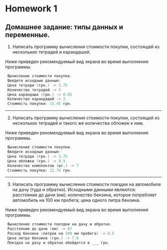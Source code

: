 # Homework 1

## Домашнее задание: типы данных и переменные.

1. Написать программу вычисления стоимости покупки, состоящей из нескольких тетрадей и карандашей.

Ниже приведен рекомендуемый вид экрана во время выполнения программы.
```c++
 Вычисление стоимости покупки.
 Введите исходные данные:
 Цена тетради (грн.) -> 2.75
 Количество тетрадей -> 5
 Цена карандаша (грн.) -> 0.85
 Количество карандашей -> 2
 Стоимость покупки: 15.45 грн.
```
---

2. Написать программу вычисления стоимости покупки, состоящей из нескольких тетрадей и такого же количества обложек к ним.

Ниже приведен рекомендуемый вид экрана во время выполнения программы.
```c++
 Вычисление стоимости покупки.
 Введите исходные данные:
 Цена тетради (грн.) -> 2.75
 Цена обложки (грн.) -> 0.5
 Количество комплектов (шт.) -> 7
 Стоимость покупки: 22.75 грн.
```
---

3. Написать программу вычисления стоимости поездки на автомобиле на дачу (туда и обратно). Исходными данными являются: расстояние до дачи (км); количество бензина, которое потребляет автомобиль на 100 км пробега; цена одного литра бензина.

Ниже приведен рекомендуемый вид экрана во время выполнения программы.
```c++
 Вычисление стоимости поездки на дачу и обратно.
 Расстояние до дачи (км) -> 67
 Расход бензина (литров на 100 км пробега) -> 8.5
 Цена литра бензина (грн.) -> 7.6
 Поездка на дачу и обратно обойдется в ___ грн. 
```
